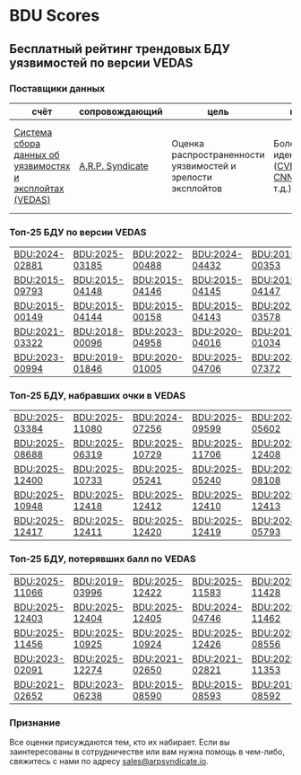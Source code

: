 
# BDU Scores
## Бесплатный рейтинг трендовых БДУ уязвимостей по версии VEDAS

### Поставщики данных
| счёт | cопровождающий | цель | покрытие | определение | частота |
| ----- | ---------- | ------- | -------- | ----------- | --------- |
| [Система сбора данных об уязвимостях и эксплойтах (VEDAS)](https://vedas.arpsyndicate.io) | [A.R.P. Syndicate](https://www.arpsyndicate.io) | Оценка распространенности уязвимостей и зрелости эксплойтов | Более 150 идентификаторов ([CVE](https://github.com/ARPSyndicate/cve-scores), [EUVD](https://github.com/ARPSyndicate/euvd-scores), [CNNVD](https://github.com/ARPSyndicate/cnnvd-scores), [BDU](https://github.com/ARPSyndicate/bdu-scores) и т.д.) | Аналитические данные с открытым исходным кодом (OSINT), полученные от [Exploit Observer](https://www.exploit.observer) | 12-16 часов |



<h3>Топ-25 БДУ по версии VEDAS</h3>

<table>
  <tr>
    <td><a href='https://vedas.arpsyndicate.io/?vuln=BDU:2024-02881'>BDU:2024-02881</a></td>
    <td><a href='https://vedas.arpsyndicate.io/?vuln=BDU:2025-03185'>BDU:2025-03185</a></td>
    <td><a href='https://vedas.arpsyndicate.io/?vuln=BDU:2022-00488'>BDU:2022-00488</a></td>
    <td><a href='https://vedas.arpsyndicate.io/?vuln=BDU:2024-04432'>BDU:2024-04432</a></td>
    <td><a href='https://vedas.arpsyndicate.io/?vuln=BDU:2015-00353'>BDU:2015-00353</a></td>
  </tr>
  <tr>
    <td><a href='https://vedas.arpsyndicate.io/?vuln=BDU:2015-09793'>BDU:2015-09793</a></td>
    <td><a href='https://vedas.arpsyndicate.io/?vuln=BDU:2015-04148'>BDU:2015-04148</a></td>
    <td><a href='https://vedas.arpsyndicate.io/?vuln=BDU:2015-04146'>BDU:2015-04146</a></td>
    <td><a href='https://vedas.arpsyndicate.io/?vuln=BDU:2015-04145'>BDU:2015-04145</a></td>
    <td><a href='https://vedas.arpsyndicate.io/?vuln=BDU:2015-04147'>BDU:2015-04147</a></td>
  </tr>
  <tr>
    <td><a href='https://vedas.arpsyndicate.io/?vuln=BDU:2015-00149'>BDU:2015-00149</a></td>
    <td><a href='https://vedas.arpsyndicate.io/?vuln=BDU:2015-04144'>BDU:2015-04144</a></td>
    <td><a href='https://vedas.arpsyndicate.io/?vuln=BDU:2015-00158'>BDU:2015-00158</a></td>
    <td><a href='https://vedas.arpsyndicate.io/?vuln=BDU:2015-04143'>BDU:2015-04143</a></td>
    <td><a href='https://vedas.arpsyndicate.io/?vuln=BDU:2021-03578'>BDU:2021-03578</a></td>
  </tr>
  <tr>
    <td><a href='https://vedas.arpsyndicate.io/?vuln=BDU:2021-03322'>BDU:2021-03322</a></td>
    <td><a href='https://vedas.arpsyndicate.io/?vuln=BDU:2018-00096'>BDU:2018-00096</a></td>
    <td><a href='https://vedas.arpsyndicate.io/?vuln=BDU:2023-04958'>BDU:2023-04958</a></td>
    <td><a href='https://vedas.arpsyndicate.io/?vuln=BDU:2020-04016'>BDU:2020-04016</a></td>
    <td><a href='https://vedas.arpsyndicate.io/?vuln=BDU:2017-01034'>BDU:2017-01034</a></td>
  </tr>
  <tr>
    <td><a href='https://vedas.arpsyndicate.io/?vuln=BDU:2023-00994'>BDU:2023-00994</a></td>
    <td><a href='https://vedas.arpsyndicate.io/?vuln=BDU:2019-01846'>BDU:2019-01846</a></td>
    <td><a href='https://vedas.arpsyndicate.io/?vuln=BDU:2020-01005'>BDU:2020-01005</a></td>
    <td><a href='https://vedas.arpsyndicate.io/?vuln=BDU:2025-04706'>BDU:2025-04706</a></td>
    <td><a href='https://vedas.arpsyndicate.io/?vuln=BDU:2023-07372'>BDU:2023-07372</a></td>
  </tr>
</table>


<h3>Топ-25 БДУ, набравших очки в VEDAS</h3>

<table>
  <tr>
    <td><a href='https://vedas.arpsyndicate.io/?vuln=BDU:2025-03384'>BDU:2025-03384</a></td>
    <td><a href='https://vedas.arpsyndicate.io/?vuln=BDU:2025-11080'>BDU:2025-11080</a></td>
    <td><a href='https://vedas.arpsyndicate.io/?vuln=BDU:2024-07256'>BDU:2024-07256</a></td>
    <td><a href='https://vedas.arpsyndicate.io/?vuln=BDU:2025-09599'>BDU:2025-09599</a></td>
    <td><a href='https://vedas.arpsyndicate.io/?vuln=BDU:2024-05602'>BDU:2024-05602</a></td>
  </tr>
  <tr>
    <td><a href='https://vedas.arpsyndicate.io/?vuln=BDU:2025-08688'>BDU:2025-08688</a></td>
    <td><a href='https://vedas.arpsyndicate.io/?vuln=BDU:2025-06319'>BDU:2025-06319</a></td>
    <td><a href='https://vedas.arpsyndicate.io/?vuln=BDU:2025-10729'>BDU:2025-10729</a></td>
    <td><a href='https://vedas.arpsyndicate.io/?vuln=BDU:2025-11706'>BDU:2025-11706</a></td>
    <td><a href='https://vedas.arpsyndicate.io/?vuln=BDU:2025-12408'>BDU:2025-12408</a></td>
  </tr>
  <tr>
    <td><a href='https://vedas.arpsyndicate.io/?vuln=BDU:2025-12400'>BDU:2025-12400</a></td>
    <td><a href='https://vedas.arpsyndicate.io/?vuln=BDU:2025-10733'>BDU:2025-10733</a></td>
    <td><a href='https://vedas.arpsyndicate.io/?vuln=BDU:2025-05241'>BDU:2025-05241</a></td>
    <td><a href='https://vedas.arpsyndicate.io/?vuln=BDU:2025-05240'>BDU:2025-05240</a></td>
    <td><a href='https://vedas.arpsyndicate.io/?vuln=BDU:2025-08108'>BDU:2025-08108</a></td>
  </tr>
  <tr>
    <td><a href='https://vedas.arpsyndicate.io/?vuln=BDU:2025-10948'>BDU:2025-10948</a></td>
    <td><a href='https://vedas.arpsyndicate.io/?vuln=BDU:2025-12418'>BDU:2025-12418</a></td>
    <td><a href='https://vedas.arpsyndicate.io/?vuln=BDU:2025-12412'>BDU:2025-12412</a></td>
    <td><a href='https://vedas.arpsyndicate.io/?vuln=BDU:2025-12410'>BDU:2025-12410</a></td>
    <td><a href='https://vedas.arpsyndicate.io/?vuln=BDU:2025-12413'>BDU:2025-12413</a></td>
  </tr>
  <tr>
    <td><a href='https://vedas.arpsyndicate.io/?vuln=BDU:2025-12417'>BDU:2025-12417</a></td>
    <td><a href='https://vedas.arpsyndicate.io/?vuln=BDU:2025-12411'>BDU:2025-12411</a></td>
    <td><a href='https://vedas.arpsyndicate.io/?vuln=BDU:2025-12420'>BDU:2025-12420</a></td>
    <td><a href='https://vedas.arpsyndicate.io/?vuln=BDU:2025-12419'>BDU:2025-12419</a></td>
    <td><a href='https://vedas.arpsyndicate.io/?vuln=BDU:2024-05793'>BDU:2024-05793</a></td>
  </tr>
</table>


<h3>Топ-25 БДУ, потерявших балл по VEDAS</h3>

<table>
  <tr>
    <td><a href='https://vedas.arpsyndicate.io/?vuln=BDU:2025-11066'>BDU:2025-11066</a></td>
    <td><a href='https://vedas.arpsyndicate.io/?vuln=BDU:2019-03996'>BDU:2019-03996</a></td>
    <td><a href='https://vedas.arpsyndicate.io/?vuln=BDU:2025-12422'>BDU:2025-12422</a></td>
    <td><a href='https://vedas.arpsyndicate.io/?vuln=BDU:2025-11583'>BDU:2025-11583</a></td>
    <td><a href='https://vedas.arpsyndicate.io/?vuln=BDU:2025-11428'>BDU:2025-11428</a></td>
  </tr>
  <tr>
    <td><a href='https://vedas.arpsyndicate.io/?vuln=BDU:2025-12403'>BDU:2025-12403</a></td>
    <td><a href='https://vedas.arpsyndicate.io/?vuln=BDU:2025-12404'>BDU:2025-12404</a></td>
    <td><a href='https://vedas.arpsyndicate.io/?vuln=BDU:2025-12405'>BDU:2025-12405</a></td>
    <td><a href='https://vedas.arpsyndicate.io/?vuln=BDU:2024-04746'>BDU:2024-04746</a></td>
    <td><a href='https://vedas.arpsyndicate.io/?vuln=BDU:2025-11462'>BDU:2025-11462</a></td>
  </tr>
  <tr>
    <td><a href='https://vedas.arpsyndicate.io/?vuln=BDU:2025-11456'>BDU:2025-11456</a></td>
    <td><a href='https://vedas.arpsyndicate.io/?vuln=BDU:2025-10925'>BDU:2025-10925</a></td>
    <td><a href='https://vedas.arpsyndicate.io/?vuln=BDU:2025-10924'>BDU:2025-10924</a></td>
    <td><a href='https://vedas.arpsyndicate.io/?vuln=BDU:2025-12426'>BDU:2025-12426</a></td>
    <td><a href='https://vedas.arpsyndicate.io/?vuln=BDU:2025-08556'>BDU:2025-08556</a></td>
  </tr>
  <tr>
    <td><a href='https://vedas.arpsyndicate.io/?vuln=BDU:2023-02091'>BDU:2023-02091</a></td>
    <td><a href='https://vedas.arpsyndicate.io/?vuln=BDU:2025-12274'>BDU:2025-12274</a></td>
    <td><a href='https://vedas.arpsyndicate.io/?vuln=BDU:2021-02650'>BDU:2021-02650</a></td>
    <td><a href='https://vedas.arpsyndicate.io/?vuln=BDU:2021-02821'>BDU:2021-02821</a></td>
    <td><a href='https://vedas.arpsyndicate.io/?vuln=BDU:2025-11353'>BDU:2025-11353</a></td>
  </tr>
  <tr>
    <td><a href='https://vedas.arpsyndicate.io/?vuln=BDU:2021-02652'>BDU:2021-02652</a></td>
    <td><a href='https://vedas.arpsyndicate.io/?vuln=BDU:2023-06238'>BDU:2023-06238</a></td>
    <td><a href='https://vedas.arpsyndicate.io/?vuln=BDU:2015-08590'>BDU:2015-08590</a></td>
    <td><a href='https://vedas.arpsyndicate.io/?vuln=BDU:2015-08593'>BDU:2015-08593</a></td>
    <td><a href='https://vedas.arpsyndicate.io/?vuln=BDU:2015-08592'>BDU:2015-08592</a></td>
  </tr>
</table>


### Признание
Все оценки присуждаются тем, кто их набирает.
Если вы заинтересованы в сотрудничестве или вам нужна помощь в чем-либо, свяжитесь с нами по адресу [sales@arpsyndicate.io](mailto:sales@arpsyndicate.io).

